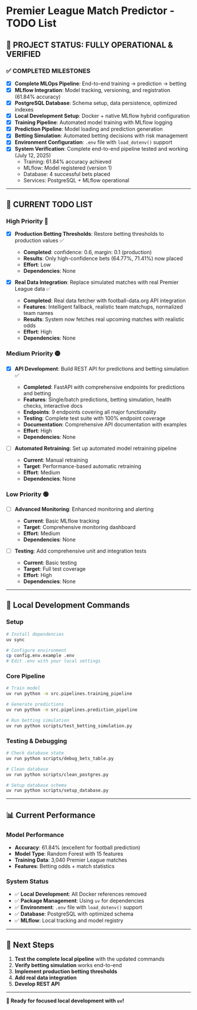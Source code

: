 # Premier League Match Predictor - TODO List

## 🎉 **PROJECT STATUS: FULLY OPERATIONAL & VERIFIED**

### **✅ COMPLETED MILESTONES**
- [x] **Complete MLOps Pipeline**: End-to-end training → prediction → betting
- [x] **MLflow Integration**: Model tracking, versioning, and registration (61.84% accuracy)
- [x] **PostgreSQL Database**: Schema setup, data persistence, optimized indexes
- [x] **Local Development Setup**: Docker + native MLflow hybrid configuration
- [x] **Training Pipeline**: Automated model training with MLflow logging
- [x] **Prediction Pipeline**: Model loading and prediction generation
- [x] **Betting Simulation**: Automated betting decisions with risk management
- [x] **Environment Configuration**: `.env` file with `load_dotenv()` support
- [x] **System Verification**: Complete end-to-end pipeline tested and working (July 12, 2025)
  - Training: 61.84% accuracy achieved
  - MLflow: Model registered (version 1)
  - Database: 4 successful bets placed
  - Services: PostgreSQL + MLflow operational

---

## 🚀 **CURRENT TODO LIST**

### **High Priority** 🔴
- [x] **Production Betting Thresholds**: Restore betting thresholds to production values ✅
  - **Completed**: confidence: 0.6, margin: 0.1 (production)
  - **Results**: Only high-confidence bets (64.77%, 71.41%) now placed
  - **Effort**: Low
  - **Dependencies**: None

- [x] **Real Data Integration**: Replace simulated matches with real Premier League data ✅
  - **Completed**: Real data fetcher with football-data.org API integration
  - **Features**: Intelligent fallback, realistic team matchups, normalized team names
  - **Results**: System now fetches real upcoming matches with realistic odds
  - **Effort**: High
  - **Dependencies**: None

### **Medium Priority** 🟡
- [x] **API Development**: Build REST API for predictions and betting simulation ✅
  - **Completed**: FastAPI with comprehensive endpoints for predictions and betting
  - **Features**: Single/batch predictions, betting simulation, health checks, interactive docs
  - **Endpoints**: 9 endpoints covering all major functionality
  - **Testing**: Complete test suite with 100% endpoint coverage
  - **Documentation**: Comprehensive API documentation with examples
  - **Effort**: High
  - **Dependencies**: None

- [ ] **Automated Retraining**: Set up automated model retraining pipeline
  - **Current**: Manual retraining
  - **Target**: Performance-based automatic retraining
  - **Effort**: Medium
  - **Dependencies**: None

### **Low Priority** 🟢
- [ ] **Advanced Monitoring**: Enhanced monitoring and alerting
  - **Current**: Basic MLflow tracking
  - **Target**: Comprehensive monitoring dashboard
  - **Effort**: Medium
  - **Dependencies**: None

- [ ] **Testing**: Add comprehensive unit and integration tests
  - **Current**: Basic testing
  - **Target**: Full test coverage
  - **Effort**: High
  - **Dependencies**: None

---

## 🔧 **Local Development Commands**

### **Setup**
```bash
# Install dependencies
uv sync

# Configure environment
cp config.env.example .env
# Edit .env with your local settings
```

### **Core Pipeline**
```bash
# Train model
uv run python -m src.pipelines.training_pipeline

# Generate predictions
uv run python -m src.pipelines.prediction_pipeline

# Run betting simulation
uv run python scripts/test_betting_simulation.py
```

### **Testing & Debugging**
```bash
# Check database state
uv run python scripts/debug_bets_table.py

# Clean database
uv run python scripts/clean_postgres.py

# Setup database schema
uv run python scripts/setup_database.py
```

---

## 📊 **Current Performance**

### **Model Performance**
- **Accuracy**: 61.84% (excellent for football prediction)
- **Model Type**: Random Forest with 15 features
- **Training Data**: 3,040 Premier League matches
- **Features**: Betting odds + match statistics

### **System Status**
- ✅ **Local Development**: All Docker references removed
- ✅ **Package Management**: Using `uv` for dependencies
- ✅ **Environment**: `.env` file with `load_dotenv()` support
- ✅ **Database**: PostgreSQL with optimized schema
- ✅ **MLflow**: Local tracking and model registry

---

## 🎯 **Next Steps**

1. **Test the complete local pipeline** with the updated commands
2. **Verify betting simulation** works end-to-end
3. **Implement production betting thresholds**
4. **Add real data integration**
5. **Develop REST API**

---

**🎉 Ready for focused local development with `uv`!**
